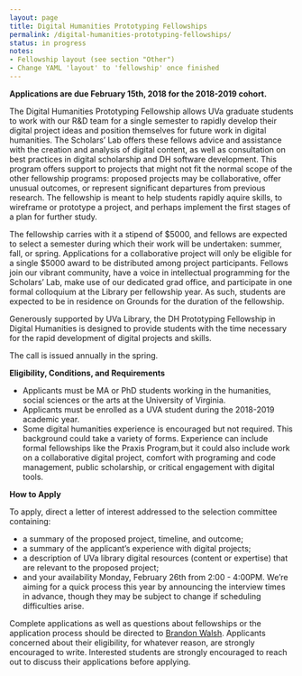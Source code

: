 ```yaml
---
layout: page
title: Digital Humanities Prototyping Fellowships
permalink: /digital-humanities-prototyping-fellowships/
status: in progress
notes:
- Fellowship layout (see section "Other")
- Change YAML 'layout' to 'fellowship' once finished
---
```


**Applications are due February 15th, 2018 for the 2018-2019 cohort.**

The Digital Humanities Prototyping Fellowship allows UVa graduate students to work with our R&D team for a single semester to rapidly develop their digital project ideas and position themselves for future work in digital humanities. The Scholars’ Lab offers these fellows advice and assistance with the creation and analysis of digital content, as well as consultation on best practices in digital scholarship and DH software development. This program offers support to projects that might not fit the normal scope of the other fellowship programs: proposed projects may be collaborative, offer unusual outcomes, or represent significant departures from previous research. The fellowship is meant to help students rapidly aquire skills, to wireframe or prototype a project, and perhaps implement the first stages of a plan for further study.

The fellowship carries with it a stipend of $5000, and fellows are expected to select a semester during which their work will be undertaken: summer, fall, or spring. Applications for a collaborative project will only be eligible for a single $5000 award to be distributed among project participants. Fellows join our vibrant community, have a voice in intellectual programming for the Scholars’ Lab, make use of our dedicated grad office, and participate in one formal colloquium at the Library per fellowship year. As such, students are expected to be in residence on Grounds for the duration of the fellowship.

Generously supported by UVa Library, the DH Prototyping Fellowship in Digital Humanities is designed to provide students with the time necessary for the rapid development of digital projects and skills.

The call is issued annually in the spring.

**Eligibility, Conditions, and Requirements**

* Applicants must be MA or PhD students working in the humanities, social sciences or the arts at the University of Virginia.
*	Applicants must be enrolled as a UVA student during the 2018-2019 academic year.
* Some digital humanities experience is encouraged but not required. This background could take a variety of forms. Experience can include formal fellowships like the Praxis Program,but it could also include work on a collaborative digital project, comfort with programing and code management, public scholarship, or critical engagement with digital tools.

**How to Apply**

To apply, direct a letter of interest addressed to the selection committee containing:

* a summary of the proposed project, timeline, and outcome;
* a summary of the applicant’s experience with digital projects;
* a description of UVa library digital resources (content or expertise) that are relevant to the proposed project;
* and your availability Monday, February 26th from 2:00 - 4:00PM. We’re aiming for a quick process this year by announcing the interview times in advance, though they may be subject to change if scheduling difficulties arise.

Complete applications as well as questions about fellowships or the application process should be directed to [Brandon Walsh](mailto:bmw9t@virginia.edu). Applicants concerned about their eligibility, for whatever reason, are strongly encouraged to write. Interested students are strongly encouraged to reach out to discuss their applications before applying.
